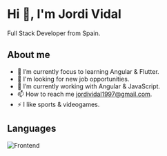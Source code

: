 
# Hi 👋, I'm Jordi Vidal
Full Stack Developer from Spain.
## About me
- 🎯 I’m currently focus to learning Angular & Flutter.
- 👯 I'm looking for new job opportunities.
- 🤝 I’m currently working with Angular & JavaScript.
- 📫 How to reach me jordividal1997@gmail.com.
- ⚡ I like sports & videogames.

## Languages
![Frontend](https://skillicons.dev/icons?i=js,ts,html,css,php,java,nodejs,dart&perline=4)






